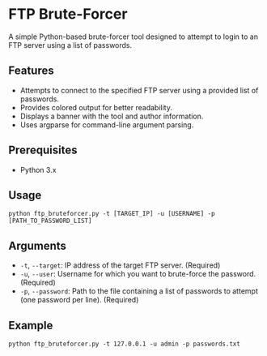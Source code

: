 # FTP Brute-Forcer

A simple Python-based brute-forcer tool designed to attempt to login to an FTP server using a list of passwords.

## Features

- Attempts to connect to the specified FTP server using a provided list of passwords.
- Provides colored output for better readability.
- Displays a banner with the tool and author information.
- Uses argparse for command-line argument parsing.

## Prerequisites

- Python 3.x

## Usage

```
python ftp_bruteforcer.py -t [TARGET_IP] -u [USERNAME] -p [PATH_TO_PASSWORD_LIST]
```

## Arguments

- `-t`, `--target`: IP address of the target FTP server. (Required)
- `-u`, `--user`: Username for which you want to brute-force the password. (Required)
- `-p`, `--password`: Path to the file containing a list of passwords to attempt (one password per line). (Required)

## Example

```
python ftp_bruteforcer.py -t 127.0.0.1 -u admin -p passwords.txt
```